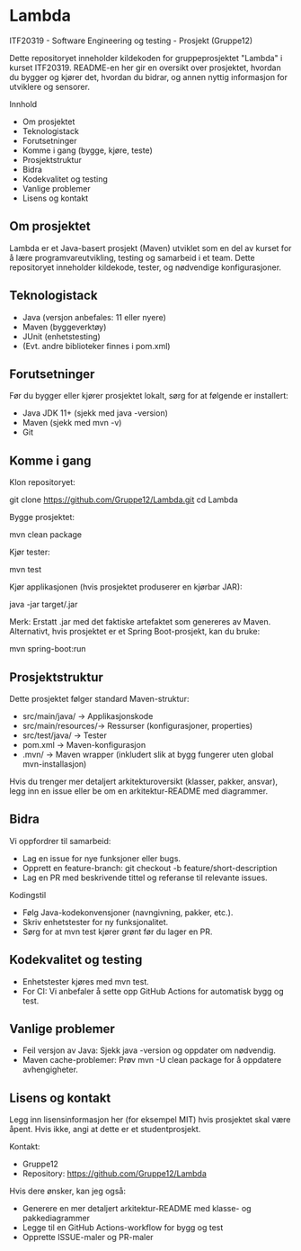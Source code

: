 # Lambda

ITF20319 - Software Engineering og testing - Prosjekt (Gruppe12)

Dette repositoryet inneholder kildekoden for gruppeprosjektet "Lambda" i kurset ITF20319. README-en her gir en oversikt over prosjektet, hvordan du bygger og kjører det, hvordan du bidrar, og annen nyttig informasjon for utviklere og sensorer.

Innhold
- Om prosjektet
- Teknologistack
- Forutsetninger
- Komme i gang (bygge, kjøre, teste)
- Prosjektstruktur
- Bidra
- Kodekvalitet og testing
- Vanlige problemer
- Lisens og kontakt

Om prosjektet
----------------
Lambda er et Java-basert prosjekt (Maven) utviklet som en del av kurset for å lære programvareutvikling, testing og samarbeid i et team. Dette repositoryet inneholder kildekode, tester, og nødvendige konfigurasjoner.

Teknologistack
----------------
- Java (versjon anbefales: 11 eller nyere)
- Maven (byggeverktøy)
- JUnit (enhetstesting)
- (Evt. andre biblioteker finnes i pom.xml)

Forutsetninger
----------------
Før du bygger eller kjører prosjektet lokalt, sørg for at følgende er installert:
- Java JDK 11+ (sjekk med java -version)
- Maven (sjekk med mvn -v)
- Git

Komme i gang
----------------
Klon repositoryet:

  git clone https://github.com/Gruppe12/Lambda.git
  cd Lambda

Bygge prosjektet:

  mvn clean package

Kjør tester:

  mvn test

Kjør applikasjonen (hvis prosjektet produserer en kjørbar JAR):

  java -jar target/<artifact-name>.jar

Merk: Erstatt <artifact-name>.jar med det faktiske artefaktet som genereres av Maven. Alternativt, hvis prosjektet er et Spring Boot-prosjekt, kan du bruke:

  mvn spring-boot:run

Prosjektstruktur
----------------
Dette prosjektet følger standard Maven-struktur:

- src/main/java/     -> Applikasjonskode
- src/main/resources/-> Ressurser (konfigurasjoner, properties)
- src/test/java/     -> Tester
- pom.xml            -> Maven-konfigurasjon
- .mvn/              -> Maven wrapper (inkludert slik at bygg fungerer uten global mvn-installasjon)

Hvis du trenger mer detaljert arkitekturoversikt (klasser, pakker, ansvar), legg inn en issue eller be om en arkitektur-README med diagrammer.

Bidra
----------------
Vi oppfordrer til samarbeid:
- Lag en issue for nye funksjoner eller bugs.
- Opprett en feature-branch: git checkout -b feature/short-description
- Lag en PR med beskrivende tittel og referanse til relevante issues.

Kodingstil
- Følg Java-kodekonvensjoner (navngivning, pakker, etc.).
- Skriv enhetstester for ny funksjonalitet.
- Sørg for at mvn test kjører grønt før du lager en PR.

Kodekvalitet og testing
----------------
- Enhetstester kjøres med mvn test.
- For CI: Vi anbefaler å sette opp GitHub Actions for automatisk bygg og test.

Vanlige problemer
----------------
- Feil versjon av Java: Sjekk java -version og oppdater om nødvendig.
- Maven cache-problemer: Prøv mvn -U clean package for å oppdatere avhengigheter.

Lisens og kontakt
----------------
Legg inn lisensinformasjon her (for eksempel MIT) hvis prosjektet skal være åpent. Hvis ikke, angi at dette er et studentprosjekt.

Kontakt:
- Gruppe12
- Repository: https://github.com/Gruppe12/Lambda

Hvis dere ønsker, kan jeg også:
- Generere en mer detaljert arkitektur-README med klasse- og pakkediagrammer
- Legge til en GitHub Actions-workflow for bygg og test
- Opprette ISSUE-maler og PR-maler